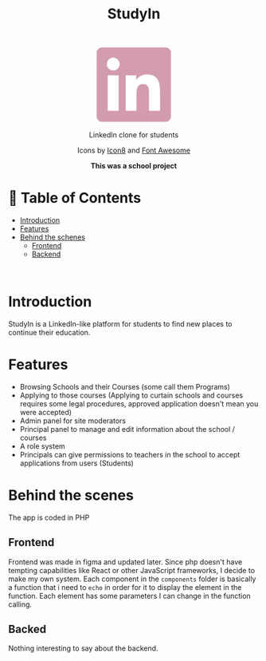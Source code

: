 <h1 align="center"> StudyIn </h1> <br>
<p align="center">
    <img alt="GitPoint" title="GitPoint" src="src/images/logo-light.png" width="150">
</p>

<p align="center">
  LinkedIn clone for students
</p>
<p align="center">
  Icons by <a href="https://icons8.com">Icon8</a> and <a href="https://fontawesome.com/">Font Awesome</a>
</p>
<p align="center">
  <strong>This was a school project</strong>
</p>

# 🎯 Table of Contents

- [Introduction](#introduction)
- [Features](#features)
- [Behind the schenes](#behind-the-scenes)
  * [Frontend](#frontend)
  * [Backend](#backed)

<br>

# Introduction
StudyIn is a LinkedIn-like platform for students to find new places to continue their education.



# Features
* Browsing Schools and their Courses (some call them Programs)
* Applying to those courses (Applying to curtain schools and courses requires some legal procedures, approved application doesn't mean you were accepted)
* Admin panel for site moderators
* Principal panel to manage and edit information about the school / courses
* A role system
* Principals can give permissions to teachers in the school to accept applications from users (Students)



# Behind the scenes
The app is coded in PHP



## Frontend
Frontend was made in figma and updated later. Since php doesn't have tempting capabilities like React or other JavaScript frameworks, I decide to make my own system. Each component in the `components` folder is basically a function that i need to `echo` in order for it to display the element in the function. Each element has some parameters I can change in the function calling.


## Backed
Nothing interesting to say about the backend.